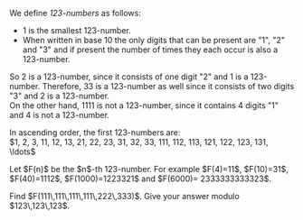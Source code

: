 <p>
We define <i>123-numbers</i> as follows:
</p>

<ul>
<li>1 is the smallest 123-number.</li>
<li>When written in base 10 the only digits that can be present are "1", "2" and "3" and if present the number of times they each occur is also a 123-number.</li>
</ul>

<p>
So 2 is a 123-number, since it consists of one  digit "2" and 1 is a 123-number. Therefore, 33 is a 123-number as well since it consists of two digits "3" and 2 is a 123-number.<br />
On the other hand, 1111 is not a 123-number, since it contains 4 digits "1" and 4 is not a 123-number.
</p>
<p>
In ascending order, the first 123-numbers are:<br />
$1, 2, 3, 11, 12, 13, 21, 22, 23, 31, 32, 33, 111, 112, 113, 121, 122, 123, 131, \ldots$
</p>
<p>
Let $F(n)$ be the $n$-th 123-number. For example $F(4)=11$, $F(10)=31$, $F(40)=1112$, $F(1000)=1223321$ and $F(6000)= 2333333333323$.
</p>
<p>
Find $F(111\,111\,111\,111\,222\,333)$. Give your answer modulo $123\,123\,123$.
</p>
